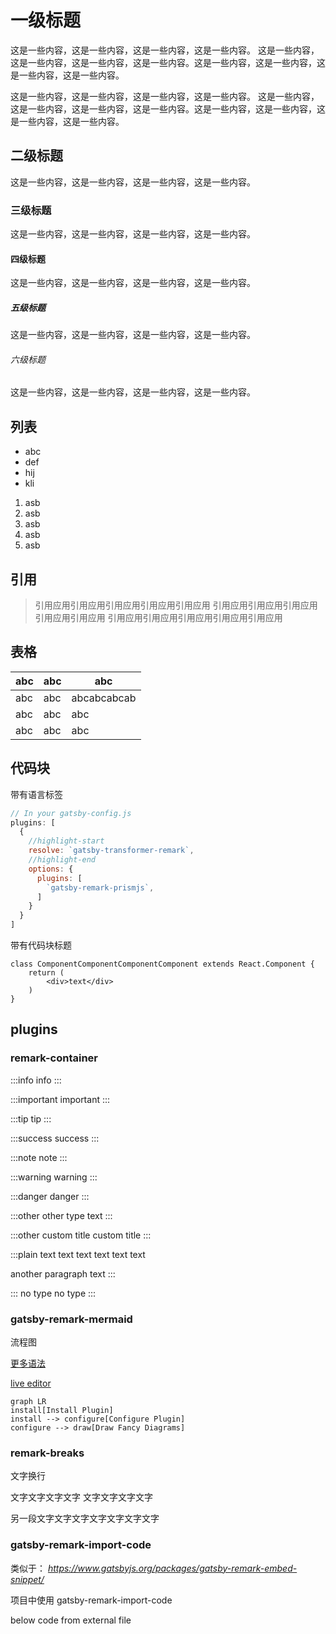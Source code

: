 # 一级标题

这是一些内容，这是一些内容，这是一些内容，这是一些内容。
这是一些内容，这是一些内容，这是一些内容，这是一些内容。这是一些内容，这是一些内容，这是一些内容，这是一些内容。

这是一些内容，这是一些内容，这是一些内容，这是一些内容。
这是一些内容，这是一些内容，这是一些内容，这是一些内容。这是一些内容，这是一些内容，这是一些内容，这是一些内容。

## 二级标题

这是一些内容，这是一些内容，这是一些内容，这是一些内容。

### 三级标题

这是一些内容，这是一些内容，这是一些内容，这是一些内容。

#### 四级标题

这是一些内容，这是一些内容，这是一些内容，这是一些内容。

##### 五级标题

这是一些内容，这是一些内容，这是一些内容，这是一些内容。

###### 六级标题

这是一些内容，这是一些内容，这是一些内容，这是一些内容。

## 列表

- abc
- def
- hij
- kli

1. asb
1. asb
1. asb
1. asb
1. asb


## 引用

> 引用应用引用应用引用应用引用应用引用应用
> 引用应用引用应用引用应用引用应用引用应用
> 引用应用引用应用引用应用引用应用引用应用


## 表格

| abc | abc | abc |
| --- | --- | --- |
| abc | abc | abcabcabcab |
| abc | abc | abc |
| abc | abc | abc |


## 代码块

带有语言标签

```javascript
// In your gatsby-config.js
plugins: [
  {
    //highlight-start
    resolve: `gatsby-transformer-remark`,
    //highlight-end
    options: {
      plugins: [
        `gatsby-remark-prismjs`,
      ]
    }
  }
]
```

带有代码块标题

```jsx:title=abc
class ComponentComponentComponentComponent extends React.Component {
    return (
        <div>text</div>
    )
}
```


## plugins

### remark-container

:::info
info
:::

:::important
important
:::

:::tip
tip
:::

:::success
success
:::

:::note
note
:::

:::warning
warning
:::

:::danger
danger
:::

:::other
other type text
:::

:::other custom title
custom title
:::

:::plain
text text text
text text text

another paragraph text
:::

:::
no type
no type
:::

### gatsby-remark-mermaid

流程图

[更多语法](https://mermaid-js.github.io/mermaid/#/)

[live editor](https://mermaid-js.github.io/mermaid-live-editor/)

```mermaid
graph LR
install[Install Plugin]
install --> configure[Configure Plugin]
configure --> draw[Draw Fancy Diagrams]
```


### remark-breaks

文字换行

文字文字文字文字
文字文字文字文字

另一段文字文字文字文字文字文字文字

### gatsby-remark-import-code

类似于： _https://www.gatsbyjs.org/packages/gatsby-remark-embed-snippet/_

项目中使用 gatsby-remark-import-code

below code from external file

```js file=./external.js
```
